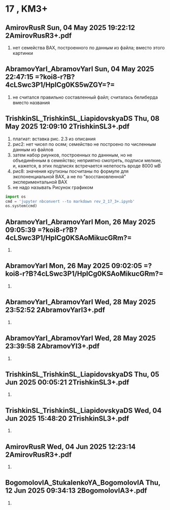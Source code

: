 # **17 , KM3+**

## AmirovRusR	Sun, 04 May 2025 19:22:12	2AmirovRusR3+.pdf

1. нет семейства ВАХ, построенного по данным из файла; вместо этого картинки 

## AbramovYarI_AbramovYarI	Sun, 04 May 2025 22:47:15	=?koi8-r?B?4cLSwc3P1/HpICg0KS5wZGY=?=

1. не считался правильно составленный файл; считалась белиберда вместо названия 

## TrishkinSL_TrishkinSL_LiapidovskyaDS	Thu, 08 May 2025 12:09:10	2TrishkinSL3+.pdf

1. плагиат: вставка рис. 2.3 из описания
2. рис2:  нет чисел по осям; семейство не построено по численным данным из файлов
3. затем набор риунков, построенных по даннным, но не объединённым в семейство; неприятно смотреть, подписи мелкие, и, кажется, в этих подписях встречается нелепость вроде 8000 мВ  
4. рис8: значения крутизны посчитаны по формуле для экспоненциальной ВАХ, а не по "восстановленной" экспериментальной ВАХ
5. не надо называть Рисунок графиком


```python
import os 
cmd = 'jupyter nbconvert --to markdown rev_2_17_3+.ipynb'
os.system(cmd)
```

## AbramovYarI_AbramovYarI	Mon, 26 May 2025 09:05:39	=?koi8-r?B?4cLSwc3P1/HpICg0KSAoMikucGRm?=

1. 

## AbramovYarI	Mon, 26 May 2025 09:02:05	=?koi8-r?B?4cLSwc3P1/HpICg0KSAoMikucGRm?=

1. 

## AbramovYarI_AbramovYarI	Wed, 28 May 2025 23:52:52	2AbramovYarI3+.pdf

1. 

## AbramovYarI_AbramovYarI	Wed, 28 May 2025 23:39:58	2AbramovYI3+.pdf

1. 

## TrishkinSL_TrishkinSL_LiapidovskyaDS	Thu, 05 Jun 2025 00:05:21	2TrishkinSL3+.pdf

1. 

## TrishkinSL_TrishkinSL_LiapidovskyaDS	Wed, 04 Jun 2025 15:48:20	2TrishkinSL3+.pdf

1. 

## AmirovRusR	Wed, 04 Jun 2025 12:23:14	2AmirovRusR3+.pdf

1. 

## BogomolovIA_StukalenkoYA_BogomolovIA	Thu, 12 Jun 2025 09:34:13	2BogomolovIA3+.pdf

1. 
